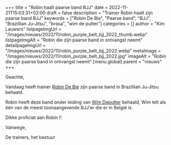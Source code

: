 +++
title = "Robin haalt paarse band BJJ"
date = 2022-11-21T15:03:31+02:00
draft = false
description = "Trainer Robin haalt zijn paarse band BJJ"
keywords = ["Robin De Bie", "Paarse band", "BJJ", "Brazillian Ju-Jitsu", "brasa", "wim de putter"]
categories = []
author = "Kim Lauwers"
listpageImgUrl = "/images/nieuws/2022/11/robin_purple_belt_bjj_2022_thumb.webp"
listpageImgAlt = "Robin die zijn paarse band in ontvangst neemt"
detailpageImgUrl = "/images/nieuws/2022/11/robin_purple_belt_bjj_2022.webp"
metaImage = "/images/nieuws/2022/11/robin_purple_belt_bjj_2022.jpg"
imageAlt = "Robin die zijn paarse band in ontvangst neemt"
[menu.global]
    parent = "nieuws"
+++

Geachte,

Vandaag heeft trainer [Robin De Bie](https://www.invictokeerbergen.be/trainers/#Robin_De%20Bie) zijn paarse band in Brazillian Ju-Jitsu behaald.

Robin heeft deze band onder leiding van [Wim Deputter](https://brasateam.be/wp/about-brasa/wim-deputter/) behaald, Wim telt als één van de meest toonaangevende BJJ'er die er in België is. 

Dikke proficiat aan Robin !!

Vanwege,

De trainers, het bestuur